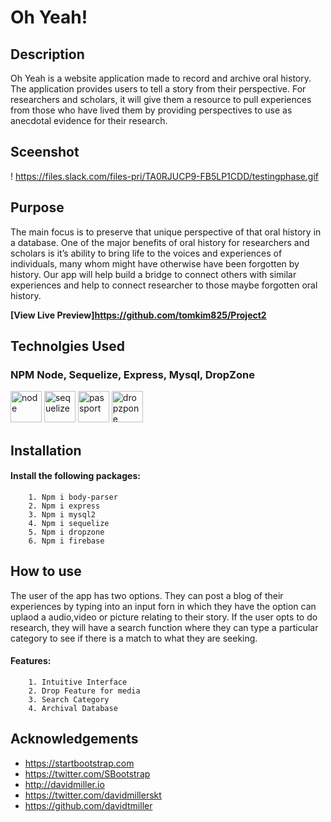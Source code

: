 # Oh Yeah!

## Description
Oh Yeah is a website application made to record and archive oral history. The application provides users to tell a story from their perspective. For researchers and scholars, it will give them a resource to pull experiences from those who have lived them by providing perspectives to use as anecdotal evidence for their research.

## Sceenshot
! https://files.slack.com/files-pri/TA0RJUCP9-FB5LP1CDD/testingphase.gif

## Purpose
 The main focus is to preserve that unique perspective of that oral history in a database. One of the major benefits of oral history for researchers and scholars is it’s ability to bring life to the voices and experiences of individuals, many whom might have otherwise have been forgotten by history. Our app will help build a bridge to connect others with similar experiences and help to connect researcher to those maybe forgotten oral history.

**[View Live Preview]https://github.com/tomkim825/Project2**

## Technolgies Used

### NPM Node, Sequelize, Express, Mysql, DropZone
<img height="50px" alt="node" src="http://i.imgur.com/PYufxoi.png" />
<img height="50px" alt="sequelize" src="http://i.imgur.com/Tb20nQM.png" />
<img height="50px" alt="passport" src="http://i.imgur.com/AFsm9Z1.png" /> 
<img height ="50px" alt= "dropzpone" src= "http://www.dropzonejs.com/images/new-logo.svg" />

## Installation

#### Install the following packages:
        
        1. Npm i body-parser
        2. Npm i express
        3. Npm i mysql2
        4. Npm i sequelize
        5. Npm i dropzone
        6. Npm i firebase

## How to use
The user of the app has two options. They can post a blog of their experiences by typing into an input forn in which they have the option can uplaod a audio,video or picture relating to their story. If the user opts to do research, they will have a search function where they can type a particular category to see if there is a match to what they are seeking.

#### Features:
        
        1. Intuitive Interface
        2. Drop Feature for media
        3. Search Category
        4. Archival Database

       

## Acknowledgements

* https://startbootstrap.com
* https://twitter.com/SBootstrap
* http://davidmiller.io
* https://twitter.com/davidmillerskt
* https://github.com/davidtmiller













<!-- The goal of the website is to build and collect people’s oral history and deliver those re-collection of personal perspectives of historical events and how it impacted their lives. This site will provide a historical database that will allow researchers who visit the site to utilize as empirical evidence of real life stories of spoken memories that build context to a researcher’s understanding of that historical event. -->